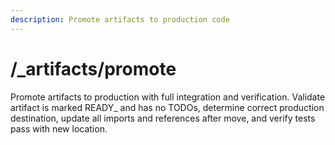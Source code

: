 ```yaml
---
description: Promote artifacts to production code
---
```


# /_artifacts/promote

<instructions>
Promote artifacts to production with full integration and verification.
</instructions>

<approach>
Validate artifact is marked READY_ and has no TODOs, determine correct production destination, update all imports and references after move, and verify tests pass with new location.
</approach>